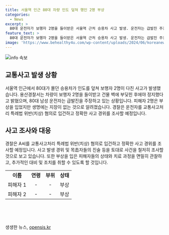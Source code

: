 ```yaml
---
title: 서울역 인근 80대 차량 인도 덮쳐 행인 2명 부상
categories:
  - News
excerpt: >
  80대 운전자가 보행자 2명을 들이받은 서울역 근처 승용차 사고 발생. 운전자는 급발진 주장하며 입건될 예정. 부상자는 병원 이송 후 치료 중이며 생명에는 지장 없는 것으로 전해져.
feature_text: >
  80대 운전자가 보행자 2명을 들이받은 서울역 근처 승용차 사고 발생. 운전자는 급발진 주장하며 입건될 예정. 부상자는 병원 이송 후 치료 중이며 생명에는 지장 없는 것으로 전해져.
image: 'https://www.behealthy4u.com/wp-content/uploads/2024/06/koreanews.jpg'
---
```


<p><img src="https://www.behealthy4u.com/wp-content/uploads/2024/06/koreanews.jpg" alt="info 속보" /></p>

<h2 data-ke-size="size26">교통사고 발생 상황</h2>

<p data-ke-size="size16">서울역 인근에서 80대가 몰던 승용차가 인도를 덮쳐 보행자 2명이 다친 사고가 발생했습니다. 용산경찰서는 차량이 보행자 2명을 들이받고 건물 벽에 부딪힌 후에야 정지했다고 밝혔으며, 80대 남성 운전자는 급발진을 주장하고 있는 상황입니다. 피해자 2명은 부상을 입었지만 생명에는 지장이 없는 것으로 알려졌습니다. 경찰은 운전자를 교통사고처리 특례법 위반(치상) 혐의로 입건하고 정확한 사고 경위를 조사할 예정입니다.</p>

<h2 data-ke-size="size26">사고 조사와 대응</h2>

<p data-ke-size="size16">경찰은 A씨를 교통사고처리 특례법 위반(치상) 혐의로 입건하고 정확한 사고 경위를 조사할 예정입니다. 사고 발생 경위 및 목击자들의 진술 등을 토대로 사건을 철저히 조사할 것으로 보고 있습니다. 또한 부상을 입은 피해자들의 상태와 치료 과정을 면밀히 관찰하고, 추가적인 대비 및 조치를 취할 수 있도록 할 것입니다.</p>

<table>
  <tr>
    <td style="text-align: center; height: 17px;"><b>이름</b></td>
    <td style="text-align: center; height: 17px;"><b>연령</b></td>
    <td style="text-align: center; height: 17px;"><b>부위</b></td>
    <td style="text-align: center; height: 17px;"><b>상태</b></td>
  </tr>
  <tr>
    <td style="text-align: center; height: 17px;">피해자 1</td>
    <td style="text-align: center; height: 17px;">-</td>
    <td style="text-align: center; height: 17px;">-</td>
    <td style="text-align: center; height: 17px;">부상</td>
  </tr>
  <tr>
    <td style="text-align: center; height: 17px;">피해자 2</td>
    <td style="text-align: center; height: 17px;">-</td>
    <td style="text-align: center; height: 17px;">-</td>
    <td style="text-align: center; height: 17px;">부상</td>
  </tr>
</table>

<p data-ke-size="size16">&nbsp;</p>

<p data-ke-size="size16">&nbsp;</p>
생생한 뉴스, <a href="https://opensis.kr" rel="dofollow">opensis.kr</a>


